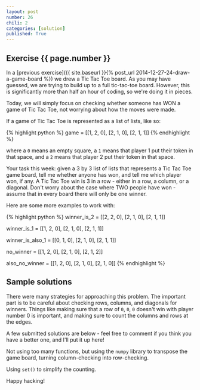 ```yaml
---
layout: post
number: 26
chili: 2
categories: [solution]
published: True
---
```


## Exercise {{ page.number }}

In a [previous exercise]({{ site.baseurl }}{% post_url 2014-12-27-24-draw-a-game-board %}) we drew a Tic Tac Toe board. As you may have guessed, we are trying to build up to a full tic-tac-toe board. However, this is significantly more than half an hour of coding, so we're doing it in pieces.

Today, we will simply focus on checking whether someone has WON a game of Tic Tac Toe, not worrying about how the moves were made.

If a game of Tic Tac Toe is represented as a list of lists, like so:

{% highlight python %}
game = [[1, 2, 0],
	[2, 1, 0],
	[2, 1, 1]]
{% endhighlight %}

where a `0` means an empty square, a `1` means that player 1 put their token in that space, and a `2` means that player 2 put their token in that space.

Your task this week: given a 3 by 3 list of lists that represents a Tic Tac Toe game board, tell me whether anyone has won, and tell me which player won, if any. A Tic Tac Toe win is 3 in a row - either in a row, a column, or a diagonal. Don't worry about the case where TWO people have won - assume that in every board there will only be one winner.

Here are some more examples to work with: 

{% highlight python %}
winner_is_2 = [[2, 2, 0],
	[2, 1, 0],
	[2, 1, 1]]

winner_is_1 = [[1, 2, 0],
	[2, 1, 0],
	[2, 1, 1]]

winner_is_also_1 = [[0, 1, 0],
	[2, 1, 0],
	[2, 1, 1]]

no_winner = [[1, 2, 0],
	[2, 1, 0],
	[2, 1, 2]]

also_no_winner = [[1, 2, 0],
	[2, 1, 0],
	[2, 1, 0]]
{% endhighlight %}

## Sample solutions

There were many strategies for approaching this problem. The important part is to be careful about checking rows, columns, and diagonals for winners. Things like making sure that a row of `0`, `0`, `0` doesn't win with player number 0 is important, and making sure to count the columns and rows at the edges.

A few submitted solutions are below - feel free to comment if you think you have a better one, and I'll put it up here!

Not using too many functions, but using the `numpy` library to transpose the game board, turning column-checking into row-checking.
<script src="https://gist.github.com/anonymous/b141c876ebc330bfeb13.js"></script>

Using `set()` to simplify the counting.
<script src="https://gist.github.com/CurveShot/e98159a400c325dc204f.js"></script>

Happy hacking!